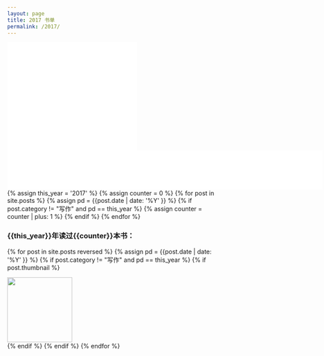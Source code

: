 ```yaml
---
layout: page
title: 2017 书单
permalink: /2017/
---
```


<iframe class="sm-banner" src="//rcm-cn.amazon-adsystem.com/e/cm?t=read02-23&o=28&p=12&l=ur1&category=books&banner=1JBWHCFQYWBM1B3M9V02&f=ifr" width="300" height="250" scrolling="no" border="0" marginwidth="0" style="border:none;max-width:800px;max-height:600px;" frameborder="0"></iframe>

<iframe class="big-banner" src="//rcm-cn.amazon-adsystem.com/e/cm?t=read02-23&o=28&p=48&l=ur1&category=books&banner=0ZE9A0W562GXCD46ZZ82&f=ifr" width="728" height="90" scrolling="no" border="0" marginwidth="0" style="border:none;max-width:800px;max-height:600px;" frameborder="0"></iframe>

<div class="home content">
<div class="readings-list">
{% assign this_year = '2017' %}
{% assign counter = 0 %}
{% for post in site.posts  %}
    {% assign pd = {{post.date | date: '%Y' }} %}
    {% if post.category != "写作" and pd == this_year %}
        {% assign counter = counter | plus: 1 %}
    {% endif %}
{% endfor %}
<h3 >
<span class='header-year'>{{this_year}}</span>年读过<span class='header-counter'>{{counter}}</span>本书：
</h3>

{% for post in site.posts reversed %}
    {% assign pd = {{post.date | date: '%Y' }} %}
    {% if post.category != "写作" and pd == this_year %}
        {% if post.thumbnail %}
            <div  class="thumbnails">
            <a href="{{  post.url | prepend: site.baseurl  }}">
            <img src="{{post.thumbnail | prepend: site.baseurl }}" width='150'>
            </a>
            </div>
        {% endif %}
    {% endif %}
{% endfor %}
</div>
</div>
